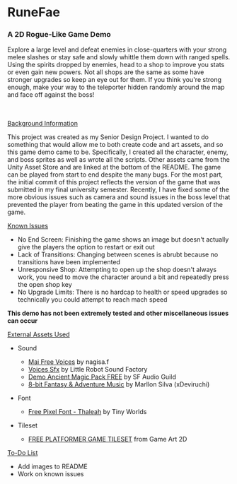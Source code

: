 # RuneFae

### A 2D Rogue-Like Game Demo

Explore a large level and defeat enemies in close-quarters with your strong melee slashes or stay safe and slowly whittle them down with ranged spells. Using the spirits dropped by enemies, head to a shop to improve you stats or even gain new powers. Not all shops are the same as some have stronger upgrades so keep an eye out for them. If you think you're strong enough, make your way to the teleporter hidden randomly around the map and face off against the boss!
<br /> <br /> <br />

<ins>Background Information </ins>

This project was created as my Senior Design Project. I wanted to do something that would allow me to both create code and art assets, and so this game demo came to be. Specifically, I created all the character, enemy, and boss sprites as well as wrote all the scripts. Other assets came from the Unity Asset Store and are linked at the bottom of the README. The game can be played from start to end despite the many bugs. For the most part, the initial commit of this project reflects the version of the game that was submitted in my final university semester. Recently, I have fixed some of the more obvious issues such as camera and sound issues in the boss level that prevented the player from beating the game in this updated version of the game.

<ins>Known Issues </ins>
- No End Screen: Finishing the game shows an image but doesn't actually give the players the option to restart or exit out
- Lack of Transitions: Changing between scenes is abrubt because no transitions have been implemented
- Unresponsive Shop: Attempting to open up the shop doesn't always work, you need to move the character around a bit and repeatedly press the open shop key
- No Upgrade Limits: There is no hardcap to health or speed upgrades so technically you could attempt to reach mach speed

__This demo has not been extremely tested and other miscellaneous issues can occur__

<ins>External Assets Used </ins>

* Sound
    - [Mai Free Voices](https://assetstore.unity.com/packages/audio/sound-fx/voices/mai-free-voices-52907) by nagisa.f
    - [Voices Sfx](https://assetstore.unity.com/packages/audio/sound-fx/voices/voices-sfx-41754) by Little Robot Sound Factory
    - [Demo Ancient Magic Pack FREE](https://assetstore.unity.com/packages/audio/sound-fx/weapons/demo-ancient-magic-pack-free-175093) by SF Audio Guild
    - [8-bit Fantasy & Adventure Music](https://assetstore.unity.com/packages/audio/music/electronic/8-bit-fantasy-adventure-music-211334) by Marllon Silva (xDeviruchi)

* Font
    - [Free Pixel Font - Thaleah](https://assetstore.unity.com/packages/2d/fonts/free-pixel-font-thaleah-140059) by Tiny Worlds

* Tileset
    - [FREE PLATFORMER GAME TILESET](https://www.gameart2d.com/free-platformer-game-tileset.html) from Game Art 2D

<ins>To-Do List </ins>

- Add images to README
- Work on known issues
